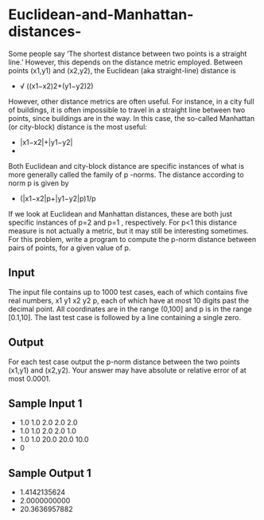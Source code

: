 # Euclidean-and-Manhattan-distances-
Some people say ‘The shortest distance between two points is a straight line.’
However, this depends on the distance metric employed. Between points (x1,y1) and (x2,y2), the Euclidean (aka straight-line) distance is
- √ ((x1−x2)2+(y1−y2)2)

However, other distance metrics are often useful. For instance, in a city full of buildings, it is often impossible to travel in a straight line between two points, since buildings are in the way. In this case, the so-called Manhattan (or city-block) distance is the most useful:
- |x1−x2|+|y1−y2|
- 
Both Euclidean and city-block distance are specific instances of what is more generally called the family of p -norms. The distance according to norm p
is given by
- (|x1−x2|p+|y1−y2|p)1/p

If we look at Euclidean and Manhattan distances, these are both just specific instances of p=2 and p=1 , respectively.
For p<1 this distance measure is not actually a metric, but it may still be interesting sometimes. For this problem, write a program to compute the p-norm distance between pairs of points, for a given value of p.
## Input
The input file contains up to 1000
test cases, each of which contains five real numbers, x1 y1 x2 y2 p, each of which have at most 10 digits past the decimal point. All coordinates are in the range (0,100] and p is in the range [0.1,10]. The last test case is followed by a line containing a single zero.
## Output
For each test case output the p-norm distance between the two points (x1,y1) and (x2,y2). Your answer may have absolute or relative error of at most 0.0001.
## Sample Input 1
- 1.0 1.0 2.0 2.0 2.0
- 1.0 1.0 2.0 2.0 1.0
- 1.0 1.0 20.0 20.0 10.0
- 0

## Sample Output 1
- 1.4142135624
- 2.0000000000
- 20.3636957882
